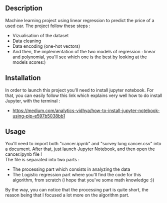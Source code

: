 ## Description

Machine learning project using linear regression to predict the price of a used car.
The project follow these steps :
- Vizualisation of the dataset
- Data cleaning
- Data encoding (one-hot vectors)
- And then, the implementation of the two models of regression : linear and polynomial, you'll see which one is the best by looking at the models scores:)

## Installation

In order to launch this project you'll need to install jupyter notebook.
For that, you can easily follow this link which explains very well how to do install Jupyter, with the terminal :
- https://medium.com/analytics-vidhya/how-to-install-jupyter-notebook-using-pip-e597b5038bb1

## Usage

You'll need to import both "cancer.ipynb" and "survey lung cancer.csv" into a document.
After that, just launch Jupyter Notebook, and then open the cancer.ipynb file !<br>
The file is separated into two parts :
- The processing part which consists in analyzing the data
- The Logistic regression part where you'll find the code for this algorithm, from scratch (i hope that you've some math knowledge :))

By the way, you can notice that the processing part is quite short, the reason being that I focused a lot more on the algorithm part.
